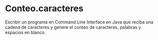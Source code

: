 # Conteo.caracteres
Escribir un programa en Command Line Interface en Java que reciba una cadena de caracteres y genere el conteo de caracteres, palabras y espacios en blanco.
